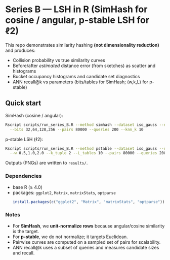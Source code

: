 
# Series B — LSH in R (SimHash for cosine / angular, p-stable LSH for ℓ2)

This repo demonstrates similarity hashing **(not dimensionality reduction)** and produces:
- Collision probability vs true similarity curves
- Before/after *estimated* distance error (from sketches) as scatter and histograms
- Bucket occupancy histograms and candidate set diagnostics
- ANN recall@k vs parameters (bits/tables for SimHash; (w,k,L) for p-stable)

## Quick start

SimHash (cosine / angular):
```bash
Rscript scripts/run_series_B.R --method simhash --dataset iso_gauss --n 4000 --D 256 \
  --bits 32,64,128,256 --pairs 80000 --queries 200 --knn_k 10
```

p-stable LSH (ℓ2):
```bash
Rscript scripts/run_series_B.R --method pstable --dataset iso_gauss --n 4000 --D 256 \
  --w 0.5,1.0,2.0 --k_tuple 2 --L_tables 10 --pairs 80000 --queries 200 --knn_k 10
```

Outputs (PNGs) are written to `results/`.

### Dependencies
- base R (≥ 4.0)
- packages: `ggplot2`, `Matrix`, `matrixStats`, `optparse`
  ```r
  install.packages(c("ggplot2", "Matrix", "matrixStats", "optparse"))
  ```

### Notes
- For **SimHash**, we **unit-normalize rows** because angular/cosine similarity is the target.
- For **p-stable**, we do not normalize; it targets Euclidean.
- Pairwise curves are computed on a sampled set of pairs for scalability.
- ANN recall@k uses a subset of queries and measures candidate sizes and recall.
